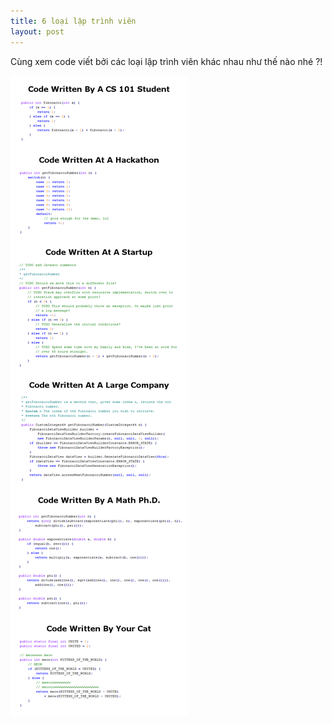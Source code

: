 ```yaml
---
title: 6 loại lập trình viên
layout: post
---
```


Cùng xem code viết bởi các loại lập trình viên khác nhau như thế nào nhé ?!

![](images/6_types_of_programmers.png)
